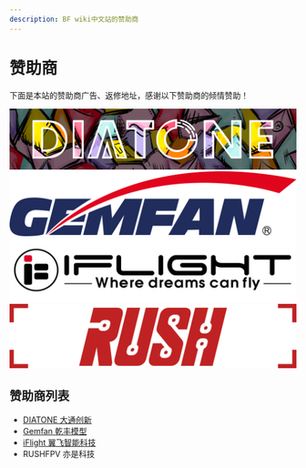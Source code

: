 ```yaml
---
description: BF wiki中文站的赞助商
---
```


# 赞助商

下面是本站的赞助商广告、返修地址，感谢以下赞助商的倾情赞助！

[![](.gitbook/assets/diatone.png)](https://www.jahoooo.cn/)   [![](.gitbook/assets/gemfan-qian-feng-mo-xing.png)](http://cn.gemfanhobby.com/)  [![](.gitbook/assets/iflight-rc.jpg)](https://iflight-rc.taobao.com)  ![](.gitbook/assets/rush+.jpg) 

## 赞助商列表

* [DIATONE 大通创新](https://www.jahoooo.cn/)
* [Gemfan 乾丰模型](http://cn.gemfanhobby.com/)
* [iFlight 翼飞智能科技](https://iflight-rc.taobao.com)
* RUSHFPV 亦是科技

